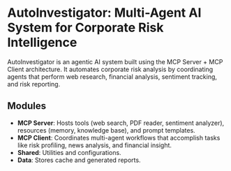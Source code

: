 # AutoInvestigator: Multi-Agent AI System for Corporate Risk Intelligence

AutoInvestigator is an agentic AI system built using the MCP Server + MCP Client architecture. It automates corporate risk analysis by coordinating agents that perform web research, financial analysis, sentiment tracking, and risk reporting.

## Modules
- **MCP Server**: Hosts tools (web search, PDF reader, sentiment analyzer), resources (memory, knowledge base), and prompt templates.
- **MCP Client**: Coordinates multi-agent workflows that accomplish tasks like risk profiling, news analysis, and financial insight.
- **Shared**: Utilities and configurations.
- **Data**: Stores cache and generated reports.